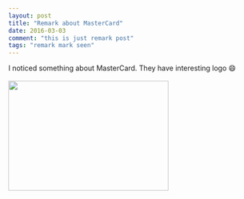 ```yaml
---
layout: post
title: "Remark about MasterCard"
date: 2016-03-03
comment: "this is just remark post"
tags: "remark mark seen"
---
```


I noticed something about MasterCard. They have interesting logo :smile:
<br><br>
<img src="{{ site.url }}/assets/MasterCard_logo.jpg" width="320" height="220">
